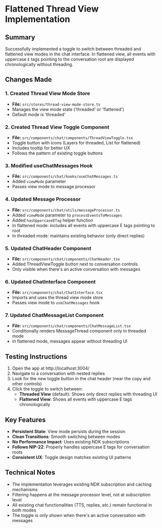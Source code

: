 # Flattened Thread View Implementation

## Summary
Successfully implemented a toggle to switch between threaded and flattened view modes in the chat interface. In flattened view, all events with uppercase `E` tags pointing to the conversation root are displayed chronologically without threading.

## Changes Made

### 1. Created Thread View Mode Store
- **File:** `src/stores/thread-view-mode-store.ts`
- Manages the view mode state ('threaded' or 'flattened')
- Default mode is 'threaded'

### 2. Created Thread View Toggle Component
- **File:** `src/components/chat/components/ThreadViewToggle.tsx`
- Toggle button with icons (Layers for threaded, List for flattened)
- Includes tooltip for better UX
- Follows the pattern of existing toggle buttons

### 3. Modified useChatMessages Hook
- **File:** `src/components/chat/hooks/useChatMessages.ts`
- Added `viewMode` parameter
- Passes view mode to message processor

### 4. Updated Message Processor
- **File:** `src/components/chat/utils/messageProcessor.ts`
- Added `viewMode` parameter to `processEventsToMessages`
- Added `hasUppercaseETag` helper function
- In flattened mode: includes all events with uppercase E tags pointing to root
- In threaded mode: maintains existing behavior (only direct replies)

### 5. Updated ChatHeader Component
- **File:** `src/components/chat/components/ChatHeader.tsx`
- Added ThreadViewToggle button next to conversation controls
- Only visible when there's an active conversation with messages

### 6. Updated ChatInterface Component
- **File:** `src/components/chat/ChatInterface.tsx`
- Imports and uses the thread view mode store
- Passes view mode to `useChatMessages` hook

### 7. Updated ChatMessageList Component
- **File:** `src/components/chat/components/ChatMessageList.tsx`
- Conditionally renders MessageThread component only in threaded mode
- In flattened mode, messages appear without threading UI

## Testing Instructions

1. Open the app at http://localhost:3004/
2. Navigate to a conversation with nested replies
3. Look for the new toggle button in the chat header (near the copy and other controls)
4. Click the toggle to switch between:
   - **Threaded View** (default): Shows only direct replies with threading UI
   - **Flattened View**: Shows all events with uppercase E tags chronologically

## Key Features

- **Persistent State**: View mode persists during the session
- **Clean Transitions**: Smooth switching between modes
- **No Performance Impact**: Uses existing NDK subscriptions
- **Follows NIP-22**: Properly handles uppercase E tags for conversation roots
- **Consistent UX**: Toggle design matches existing UI patterns

## Technical Notes

- The implementation leverages existing NDK subscription and caching mechanisms
- Filtering happens at the message processor level, not at subscription level
- All existing chat functionalities (TTS, replies, etc.) remain functional in both modes
- The toggle is only shown when there's an active conversation with messages